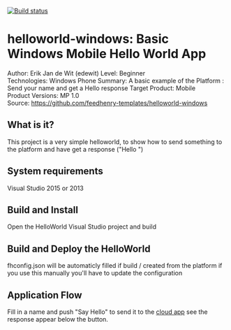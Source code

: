 [![Build status](https://ci.appveyor.com/api/projects/status/lrlv2l28en4saq7e?svg=true)](https://ci.appveyor.com/project/edewit/helloworld-windows)

helloworld-windows: Basic Windows Mobile Hello World App
========================================================
Author: Erik Jan de Wit (edewit)
Level: Beginner  
Technologies: Windows Phone
Summary: A basic example of the Platform : Send your name and get a Hello <name> response
Target Product: Mobile  
Product Versions: MP 1.0   
Source: https://github.com/feedhenry-templates/helloworld-windows

What is it?
-----------

This project is a very simple helloworld, to show how to send something to the platform and have get a response ("Hello <name>")

System requirements
-------------------

Visual Studio 2015 or 2013

Build and Install
-----------------

Open the HelloWorld Visual Studio project and build

Build and Deploy the HelloWorld
-------------------------------

fhconfig.json will be automaticly filled if build / created from the platform if you use this manually you'll have to update the configuration

Application Flow
----------------

Fill in a name and push "Say Hello" to send it to the [cloud app](https://github.com/feedhenry-templates/helloworld-cloud) see the response appear below the button.